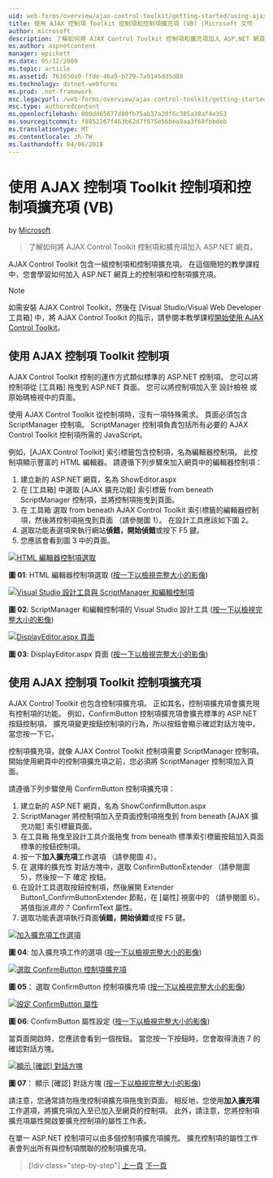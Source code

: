 ```yaml
---
uid: web-forms/overview/ajax-control-toolkit/getting-started/using-ajax-control-toolkit-controls-and-control-extenders-vb
title: 使用 AJAX 控制項 Toolkit 控制項和控制項擴充項 (VB) |Microsoft 文件
author: microsoft
description: 了解如何將 AJAX Control Toolkit 控制項和擴充項加入 ASP.NET 網頁。
ms.author: aspnetcontent
manager: wpickett
ms.date: 05/12/2009
ms.topic: article
ms.assetid: 763650a9-ffde-46a9-b779-7a9145dd5d88
ms.technology: dotnet-webforms
ms.prod: .net-framework
msc.legacyurl: /web-forms/overview/ajax-control-toolkit/getting-started/using-ajax-control-toolkit-controls-and-control-extenders-vb
msc.type: authoredcontent
ms.openlocfilehash: 080dd65677d80fb75ab37a20f6c385a38af4e353
ms.sourcegitcommit: f8852267f463b62d7f975e56bea9aa3f68fbbdeb
ms.translationtype: MT
ms.contentlocale: zh-TW
ms.lasthandoff: 04/06/2018
---
```

<a name="using-ajax-control-toolkit-controls-and-control-extenders-vb"></a>使用 AJAX 控制項 Toolkit 控制項和控制項擴充項 (VB)
====================
by [Microsoft](https://github.com/microsoft)

> 了解如何將 AJAX Control Toolkit 控制項和擴充項加入 ASP.NET 網頁。


AJAX Control Toolkit 包含一組控制項和控制項擴充項。 在這個簡短的教學課程中，您會學習如何加入 ASP.NET 網頁上的控制項和控制項擴充項。

> [!NOTE] 
> 
> 如需安裝 AJAX Control Toolkit，然後在 [Visual Studio/Visual Web Developer 工具箱] 中，將 AJAX Control Toolkit 的指示，請參閱本教學課程[開始使用 AJAX Control Toolkit](get-started-with-the-ajax-control-toolkit-vb.md)。


## <a name="using-ajax-control-toolkit-controls"></a>使用 AJAX 控制項 Toolkit 控制項

AJAX Control Toolkit 控制的運作方式類似標準的 ASP.NET 控制項。 您可以將控制項從 [工具箱] 拖曳到 ASP.NET 頁面。 您可以將控制項加入至 設計檢視 或 原始碼檢視中的頁面。

使用 AJAX Control Toolkit 從控制項時，沒有一項特殊需求。 頁面必須包含 ScriptManager 控制項。 ScriptManager 控制項負責包括所有必要的 AJAX Control Toolkit 控制項所需的 JavaScript。

例如，[AJAX Control Toolkit] 索引標籤包含控制項，名為編輯器控制項。 此控制項顯示豐富的 HTML 編輯器。 請遵循下列步驟來加入網頁中的編輯器控制項：

1. 建立新的 ASP.NET 網頁，名為 ShowEditor.aspx
2. 在 [工具箱] 中選取 [AJAX 擴充功能] 索引標籤 from beneath ScriptManager 控制項，並將控制項拖曳到頁面。
3. 在 工具箱 選取 from beneath AJAX Control Toolkit 索引標籤的編輯器控制項，然後將控制項拖曳到頁面 （請參閱圖 1）。 在設計工具應該如下圖 2。
4. 選取功能表選項來執行網站**偵錯，開始偵錯**或按下 F5 鍵。
5. 您應該會看到圖 3 中的頁面。


[![HTML 編輯器控制項選取](using-ajax-control-toolkit-controls-and-control-extenders-vb/_static/image1.jpg)](using-ajax-control-toolkit-controls-and-control-extenders-vb/_static/image1.png)

**圖 01**: HTML 編輯器控制項選取 ([按一下以檢視完整大小的影像](using-ajax-control-toolkit-controls-and-control-extenders-vb/_static/image2.png))


[![Visual Studio 設計工具與 ScriptManager 和編輯控制項](using-ajax-control-toolkit-controls-and-control-extenders-vb/_static/image2.jpg)](using-ajax-control-toolkit-controls-and-control-extenders-vb/_static/image3.png)

**圖 02**: ScriptManager 和編輯控制項的 Visual Studio 設計工具 ([按一下以檢視完整大小的影像](using-ajax-control-toolkit-controls-and-control-extenders-vb/_static/image4.png))


[![DisplayEditor.aspx 頁面](using-ajax-control-toolkit-controls-and-control-extenders-vb/_static/image3.jpg)](using-ajax-control-toolkit-controls-and-control-extenders-vb/_static/image5.png)

**圖 03**: DisplayEditor.aspx 頁面 ([按一下以檢視完整大小的影像](using-ajax-control-toolkit-controls-and-control-extenders-vb/_static/image6.png))


## <a name="using-ajax-control-toolkit-control-extenders"></a>使用 AJAX 控制項 Toolkit 控制項擴充項

AJAX Control Toolkit 也包含控制項擴充項。 正如其名，控制項擴充項會擴充現有控制項的功能。 例如，ConfirmButton 控制項擴充項會擴充標準的 ASP.NET 按鈕控制項。 擴充項變更按鈕控制項的行為，所以按鈕會顯示確認對話方塊中，當您按一下它。

控制項擴充項，就像 AJAX Control Toolkit 控制項需要 ScriptManager 控制項。 開始使用網頁中的控制項擴充項之前，您必須將 ScriptManager 控制項加入頁面。

請遵循下列步驟使用 ConfirmButton 控制項擴充項：

1. 建立新的 ASP.NET 網頁，名為 ShowConfirmButton.aspx
2. ScriptManager 將控制項加入至頁面控制項拖曳到 from beneath [AJAX 擴充功能] 索引標籤頁面。
3. 在工具箱 拖曳至設計工具介面拖曳 from beneath 標準索引標籤按鈕加入頁面標準的按鈕控制項。
4. 按一下**加入擴充項**工作選項 （請參閱圖 4）。
5. 在 選擇的擴充性 對話方塊中，選取 ConfirmButtonExtender （請參閱圖 5），然後按一下 確定 按鈕。
6. 在設計工具選取按鈕控制項，然後展開 Extender Button1\_ConfirmButtonExtender 節點，在 [屬性] 視窗中的 （請參閱圖 6）。 將值指派*真的？* ConfirmText 屬性。
7. 選取功能表選項執行頁面**偵錯，開始偵錯**或按 F5 鍵。


[![加入擴充項工作選項](using-ajax-control-toolkit-controls-and-control-extenders-vb/_static/image4.jpg)](using-ajax-control-toolkit-controls-and-control-extenders-vb/_static/image7.png)

**圖 04**: 加入擴充項工作的選項 ([按一下以檢視完整大小的影像](using-ajax-control-toolkit-controls-and-control-extenders-vb/_static/image8.png))


[![選取 ConfirmButton 控制項擴充項](using-ajax-control-toolkit-controls-and-control-extenders-vb/_static/image5.jpg)](using-ajax-control-toolkit-controls-and-control-extenders-vb/_static/image9.png)

**圖 05**： 選取 ConfirmButton 控制項擴充項 ([按一下以檢視完整大小的影像](using-ajax-control-toolkit-controls-and-control-extenders-vb/_static/image10.png))


[![設定 ConfirmButton 屬性](using-ajax-control-toolkit-controls-and-control-extenders-vb/_static/image6.jpg)](using-ajax-control-toolkit-controls-and-control-extenders-vb/_static/image11.png)

**圖 06**: ConfirmButton 屬性設定 ([按一下以檢視完整大小的影像](using-ajax-control-toolkit-controls-and-control-extenders-vb/_static/image12.png))


當頁面開啟時，您應該會看到一個按鈕。 當您按一下按鈕時，您會取得濆迶 7 的確認對話方塊。


[![顯示 [確認] 對話方塊](using-ajax-control-toolkit-controls-and-control-extenders-vb/_static/image7.jpg)](using-ajax-control-toolkit-controls-and-control-extenders-vb/_static/image13.png)

**圖 07**： 顯示 [確認] 對話方塊 ([按一下以檢視完整大小的影像](using-ajax-control-toolkit-controls-and-control-extenders-vb/_static/image14.png))


請注意，您通常請勿拖曳控制項擴充項拖曳到頁面。 相反地，您使用**加入擴充項**工作選項，將擴充項加入至已加入至網頁的控制項。 此外，請注意，您將控制項擴充項屬性開啟要擴充控制項的屬性工作表。

在單一 ASP.NET 控制項可以由多個控制項擴充項擴充。 擴充控制項的屬性工作表會列出所有與控制項關聯的控制項擴充項。

> [!div class="step-by-step"]
> [上一頁](get-started-with-the-ajax-control-toolkit-vb.md)
> [下一頁](creating-a-custom-ajax-control-toolkit-control-extender-vb.md)
